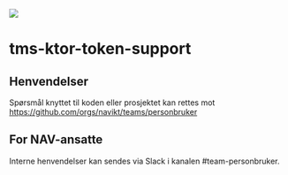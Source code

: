 [![](https://jitpack.io/v/navikt/tms-ktor-token-support.svg)](https://jitpack.io/#navikt/tms-ktor-token-support)

# tms-ktor-token-support

## Henvendelser

Spørsmål knyttet til koden eller prosjektet kan rettes mot https://github.com/orgs/navikt/teams/personbruker

## For NAV-ansatte

Interne henvendelser kan sendes via Slack i kanalen #team-personbruker.
